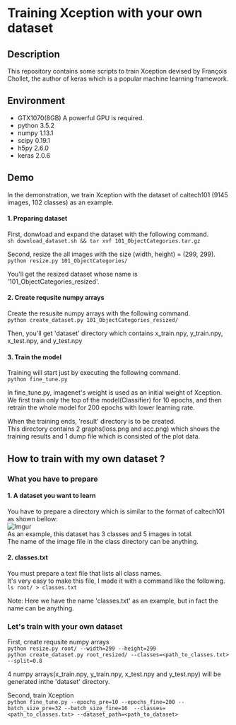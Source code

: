 Training Xception with your own dataset
====================================

## Description  
This repository contains some scripts to train Xception devised by François Chollet, the author of keras which is a popular machine learning framework.  

## Environment
* GTX1070(8GB) A powerful GPU is required.
* python 3.5.2
* numpy 1.13.1
* scipy 0.19.1
* h5py 2.6.0
* keras 2.0.6

## Demo
In the demonstration, we train Xception with the dataset of caltech101
(9145 images, 102 classes) as an example.  

#### 1. Preparing dataset
First, donwload and expand the dataset with the following command.  
`sh download_dataset.sh && tar xvf 101_ObjectCategories.tar.gz`  

Second, resize the all images with the size (width, height) = (299, 299).  
`python resize.py 101_ObjectCategories/`

You'll get the resized dataset whose name is '101\_ObjectCategories\_resized'.  

#### 2. Create requsite numpy arrays
Create the resusite numpy arrays with the following command.  
`python create_dataset.py 101_ObjectCategories_resized/`  

Then, you'll get 'dataset' directory which contains
x\_train.npy, y\_train.npy, x\_test.npy, and y\_test.npy  

#### 3. Train the model
Training will start just by executing the following command.  
`python fine_tune.py`  

In fine\_tune.py, imagenet's weight is used as an initial weight of Xception.  
We first train only the top of the model(Classifier) for 10 epochs, and
then retrain the whole model for 200 epochs with lower learning rate.  

When the training ends, 'result' directory is to be created.  
This directory contains 2 graphs(loss.png and acc.png) which shows the
training results and 1 dump file which is consisted of the plot data.


## How to train with my own dataset ?
### What you have to prepare
#### 1. A dataset you want to learn
You have to prepare a directory which is similar to the format of caltech101
as shown bellow:  
![Imgur](http://i.imgur.com/qBa9cKr.png)  
As an example, this dataset has 3 classes and 5 images in total.  
The name of the image file in the class directory can be anything.  

#### 2. classes.txt
You must prepare a text file that lists all class names.  
It's very easy to make this file, I made it with a command like the following.  
`ls root/ > classes.txt`  

Note: Here we have the name 'classes.txt' as an example, but in fact the name can be anything.  

### Let's train with your own dataset
First, create requsite numpy arrays  
`python resize.py root/ --width=299 --height=299`  
`python create_dataset.py root_resized/ --classes=<path_to_classes.txt> --split=0.8`  

4 numpy arrays(x\_train.npy, y\_train.npy, x\_test.npy and y\_test.npy) will
be generated inthe 'dataset' directory.

Second, train Xception  
`python fine_tune.py --epochs_pre=10 --epochs_fine=200
--batch_size_pre=32 --batch_size_fine=16  --classes=<path_to_classes.txt>
--dataset_path=<path_to_dataset>`  
